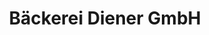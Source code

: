 ---
title: "Bäckerei Diener GmbH"
url: /herdwangen-schoenach/baeckerei-diener-gmbh/
shop: Bäckerei
---